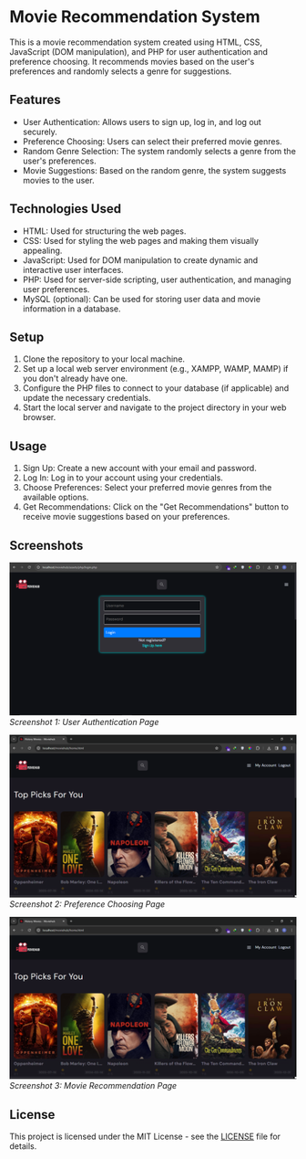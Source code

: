 # Movie Recommendation System

This is a movie recommendation system created using HTML, CSS, JavaScript (DOM manipulation), and PHP for user authentication and preference choosing. It recommends movies based on the user's preferences and randomly selects a genre for suggestions.

## Features

- User Authentication: Allows users to sign up, log in, and log out securely.
- Preference Choosing: Users can select their preferred movie genres.
- Random Genre Selection: The system randomly selects a genre from the user's preferences.
- Movie Suggestions: Based on the random genre, the system suggests movies to the user.

## Technologies Used

- HTML: Used for structuring the web pages.
- CSS: Used for styling the web pages and making them visually appealing.
- JavaScript: Used for DOM manipulation to create dynamic and interactive user interfaces.
- PHP: Used for server-side scripting, user authentication, and managing user preferences.
- MySQL (optional): Can be used for storing user data and movie information in a database.

## Setup

1. Clone the repository to your local machine.
2. Set up a local web server environment (e.g., XAMPP, WAMP, MAMP) if you don't already have one.
3. Configure the PHP files to connect to your database (if applicable) and update the necessary credentials.
4. Start the local server and navigate to the project directory in your web browser.

## Usage

1. Sign Up: Create a new account with your email and password.
2. Log In: Log in to your account using your credentials.
3. Choose Preferences: Select your preferred movie genres from the available options.
4. Get Recommendations: Click on the "Get Recommendations" button to receive movie suggestions based on your preferences.

## Screenshots

![Screenshot 1](/assets/images/screenshots/Login%20page.PNG)
_Screenshot 1: User Authentication Page_

![Screenshot 2](/assets/images/screenshots/Recommendation.PNG)
_Screenshot 2: Preference Choosing Page_

![Screenshot 3](/assets/images/screenshots/Recommendation.PNG)
_Screenshot 3: Movie Recommendation Page_

## License

This project is licensed under the MIT License - see the [LICENSE](/LICENSE) file for details.
